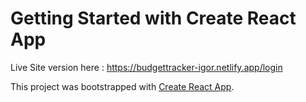 # Getting Started with Create React App


Live Site version here :
https://budgettracker-igor.netlify.app/login

This project was bootstrapped with [Create React App](https://github.com/facebook/create-react-app).

